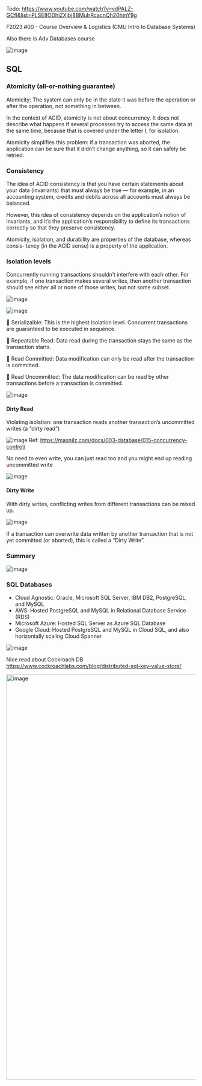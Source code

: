 Todo: https://www.youtube.com/watch?v=vdPALZ-GCfI&list=PLSE8ODhjZXjbj8BMuIrRcacnQh20hmY9g

F2023 #00 - Course Overview & Logistics (CMU Intro to Database Systems)

Also there is Adv Databases course

![image](https://github.com/user-attachments/assets/9ac0d78a-9437-47df-b122-87b754b9929f)

## SQL

### Atomicity (all-or-nothing guarantee)
Atomicity: The system can only be in the state it was before the operation or after the operation, not something in between.

In the context of ACID, atomicity is not about concurrency. It does not describe what happens if several processes try to access the same data at the same time, because that is covered under the letter I, for isolation.

Atomicity simplifies this problem: if a transaction was aborted, the application can be sure that it didn’t change anything, so it can safely be retried.

### Consistency

The idea of ACID consistency is that you have certain statements about your data (invariants) that must always be true — for example, in an accounting system, credits and debits across all accounts must always be balanced.

However, this idea of consistency depends on the application’s notion of invariants, and it’s the application’s responsibility to define its transactions correctly so that they preserve consistency. 

Atomicity, isolation, and durability are properties of the database, whereas consis‐ tency (in the ACID sense) is a property of the application.

### Isolation levels

Concurrently running transactions shouldn’t interfere with each other. For example, if one transaction makes several writes, then another transaction should see either all or none of those writes, but not some subset.

![image](https://github.com/remidinishanth/distributed_systems/assets/19663316/427f890e-a716-47ba-b274-b3caaeaad5af)

![image](https://github.com/user-attachments/assets/e9f83dd0-16d0-40a6-946a-d5b5e42d1587)

🔹 Serializalble: This is the highest isolation level. Concurrent transactions are guaranteed to be executed in sequence.

🔹 Repeatable Read: Data read during the transaction stays the same as the transaction starts.

🔹 Read Committed: Data modification can only be read after the transaction is committed.

🔹 Read Uncommitted: The data modification can be read by other transactions before a transaction is committed.

![image](https://github.com/user-attachments/assets/24cd023b-1b63-43eb-afa2-02acf7b944c6)


#### Dirty Read

Violating isolation: one transaction reads another transaction’s uncommitted writes (a “dirty read”)

![image](https://github.com/user-attachments/assets/096db127-df30-460f-9f72-58ec3ad69b54)
Ref: https://maxnilz.com/docs/003-database/015-concurrency-control/

No need to even write, you can just read too and you might end up reading uncommitted write

![image](https://github.com/user-attachments/assets/49cf0f86-f9f2-4e1e-bc6d-2dbb7c025bb0)

#### Dirty Write

With dirty writes, conflicting writes from different transactions can be mixed up.

![image](https://github.com/user-attachments/assets/2b2b16b5-ee79-4d3a-beee-2187623c97c1)

If a transaction can overwrite data written by another transaction that is not yet committed (or aborted), this is called a “Dirty Write”.

### Summary
![image](https://github.com/remidinishanth/distributed_systems/assets/19663316/24b3af22-f1b1-4bbb-ab25-0da20bea4dd7)

### SQL Databases

* Cloud Agnostic: Oracle, Microsoft SQL Server, IBM DB2, PostgreSQL, and MySQL
* AWS: Hosted PostgreSQL and MySQL in Relational Database Service (RDS)
* Microsoft Azure: Hosted SQL Server as Azure SQL Database
* Google Cloud: Hosted PostgreSQL and MySQL in Cloud SQL, and also horizontally scaling Cloud Spanner

![image](https://github.com/user-attachments/assets/e91eb4ea-e525-4b7e-8bea-d715f7b99977)


Nice read about Cockroach DB https://www.cockroachlabs.com/blog/distributed-sql-key-value-store/

<img width="1074" alt="image" src="https://github.com/user-attachments/assets/e24257e3-44df-4450-92f8-5a4e24d8a07b">
